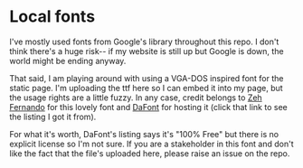 # Local fonts
I've mostly used fonts from Google's library throughout this repo. I don't think there's a huge risk-- if my website is still up but Google is down, the world might be ending anyway.

That said, I am playing around with using a VGA-DOS inspired font for the static page. I'm uploading the ttf here so I can embed it into my page, but the usage rights are a little fuzzy. In any case, credit belongs to [Zeh Fernando](https://www.linkedin.com/in/avi-amalanshu/) for this lovely font and [DaFont](https://www.dafont.com/perfect-dos-vga-437.font) for hosting it (click that link to see the listing I got it from).

For what it's worth, DaFont's listing says it's "100% Free" but there is no explicit license so I'm not sure. If you are a stakeholder in this font and don't like the fact that the file's uploaded here, please raise an issue on the repo.